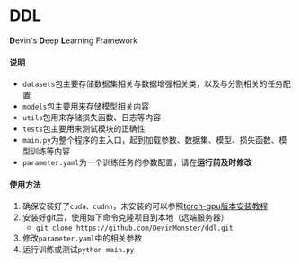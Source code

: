 # DDL

**D**evin's **D**eep **L**earning Framework

#### 说明

+ ```datasets```包主要存储数据集相关与数据增强相关类，以及与分割相关的任务配置
+ ```models```包主要用来存储模型相关内容
+ ```utils```包用来存储损失函数、日志等内容
+ ```tests```包主要用来测试模块的正确性
+ ```main.py```为整个程序的主入口，起到加载参数、数据集、模型、损失函数、模型训练等内容
+ ```parameter.yaml```为一个训练任务的参数配置，请在**运行前及时修改**

#### 使用方法

1. 确保安装好了```cuda、cudnn```，未安装的可以参照[torch-gpu版本安装教程](https://zhuanlan.zhihu.com/p/479848495)
3. 安装好git后，使用如下命令克隆项目到本地（远端服务器）
    + ```git clone https://github.com/DevinMonster/ddl.git```
3. 修改```parameter.yaml```中的相关参数
4. 运行训练或测试```python main.py```